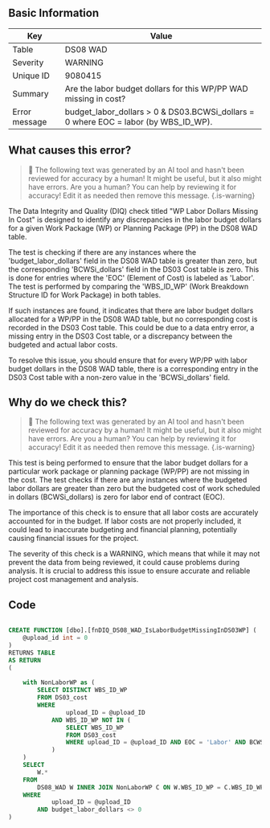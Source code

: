 ## Basic Information
| Key         | Value          |
|-------------|----------------|
| Table       | DS08 WAD |
| Severity    | WARNING |
| Unique ID   | 9080415   |
| Summary     | Are the labor budget dollars for this WP/PP WAD missing in cost? |
| Error message | budget_labor_dollars > 0 & DS03.BCWSi_dollars = 0 where EOC = labor (by WBS_ID_WP). |

## What causes this error?

> :robot: The following text was generated by an AI tool and hasn't been reviewed for accuracy by a human! It might be useful, but it also might have errors. Are you a human? You can help by reviewing it for accuracy! Edit it as needed then remove this message.
{.is-warning}

The Data Integrity and Quality (DIQ) check titled "WP Labor Dollars Missing In Cost" is designed to identify any discrepancies in the labor budget dollars for a given Work Package (WP) or Planning Package (PP) in the DS08 WAD table. 

The test is checking if there are any instances where the 'budget_labor_dollars' field in the DS08 WAD table is greater than zero, but the corresponding 'BCWSi_dollars' field in the DS03 Cost table is zero. This is done for entries where the 'EOC' (Element of Cost) is labeled as 'Labor'. The test is performed by comparing the 'WBS_ID_WP' (Work Breakdown Structure ID for Work Package) in both tables.

If such instances are found, it indicates that there are labor budget dollars allocated for a WP/PP in the DS08 WAD table, but no corresponding cost is recorded in the DS03 Cost table. This could be due to a data entry error, a missing entry in the DS03 Cost table, or a discrepancy between the budgeted and actual labor costs.

To resolve this issue, you should ensure that for every WP/PP with labor budget dollars in the DS08 WAD table, there is a corresponding entry in the DS03 Cost table with a non-zero value in the 'BCWSi_dollars' field.
## Why do we check this?

> :robot: The following text was generated by an AI tool and hasn't been reviewed for accuracy by a human! It might be useful, but it also might have errors. Are you a human? You can help by reviewing it for accuracy! Edit it as needed then remove this message.
{.is-warning}

This test is being performed to ensure that the labor budget dollars for a particular work package or planning package (WP/PP) are not missing in the cost. The test checks if there are any instances where the budgeted labor dollars are greater than zero but the budgeted cost of work scheduled in dollars (BCWSi_dollars) is zero for labor end of contract (EOC). 

The importance of this check is to ensure that all labor costs are accurately accounted for in the budget. If labor costs are not properly included, it could lead to inaccurate budgeting and financial planning, potentially causing financial issues for the project. 

The severity of this check is a WARNING, which means that while it may not prevent the data from being reviewed, it could cause problems during analysis. It is crucial to address this issue to ensure accurate and reliable project cost management and analysis.
## Code

```sql

CREATE FUNCTION [dbo].[fnDIQ_DS08_WAD_IsLaborBudgetMissingInDS03WP] (
	@upload_id int = 0
)
RETURNS TABLE
AS RETURN
(
	
	with NonLaborWP as (
		SELECT DISTINCT WBS_ID_WP
		FROM DS03_cost
		WHERE 
				upload_ID = @upload_ID 
			AND WBS_ID_WP NOT IN (
				SELECT WBS_ID_WP
				FROM DS03_cost
				WHERE upload_ID = @upload_ID AND EOC = 'Labor' AND BCWSi_dollars <> 0
			)
	)
	SELECT 
		W.*
	FROM
		DS08_WAD W INNER JOIN NonLaborWP C ON W.WBS_ID_WP = C.WBS_ID_WP
	WHERE
			upload_ID = @upload_ID  
		AND budget_labor_dollars <> 0
)
```
